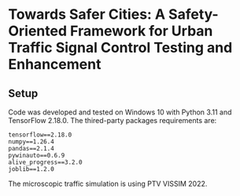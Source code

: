 # Towards Safer Cities: A Safety-Oriented Framework for Urban Traffic Signal Control Testing and Enhancement
## Setup
Code was developed and tested on Windows 10 with Python 3.11 and TensorFlow 2.18.0.
The thired-party packages requirements are:
```
tensorflow==2.18.0
numpy==1.26.4
pandas==2.1.4
pywinauto==0.6.9
alive_progress==3.2.0
joblib==1.2.0
```
The microscopic traffic simulation is using PTV VISSIM 2022.
